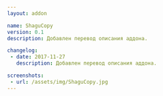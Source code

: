 ```yaml
---
layout: addon

name: ShaguCopy
version: 0.1
description: Добавлен перевод описания аддона.

changelog:
 - date: 2017-11-27
   description: Добавлен перевод описания аддона.

screenshots:
 - url: /assets/img/ShaguCopy.jpg
---
```

